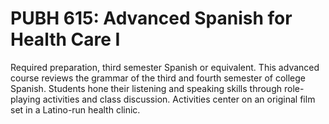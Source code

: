 # PUBH 615: Advanced Spanish for Health Care I

Required preparation, third semester Spanish or equivalent. This advanced course reviews the grammar of the third and fourth semester of college Spanish. Students hone their listening and speaking skills through role-playing activities and class discussion. Activities center on an original film set in a Latino-run health clinic.